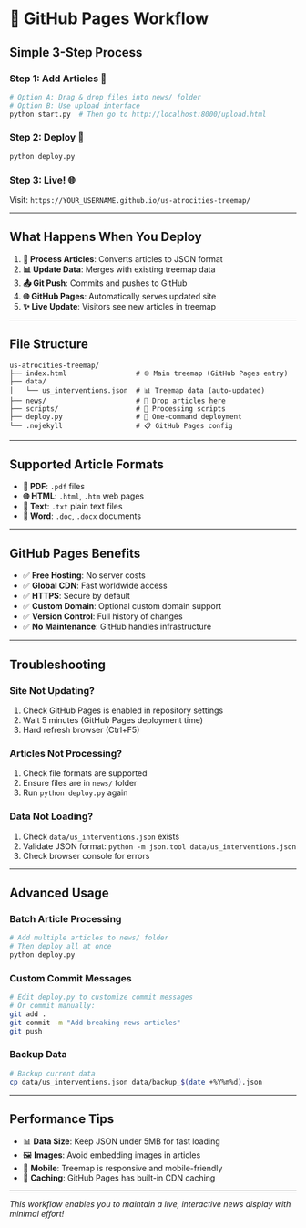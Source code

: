 # 🔄 GitHub Pages Workflow

## **Simple 3-Step Process**

### **Step 1: Add Articles** 📄
```bash
# Option A: Drag & drop files into news/ folder
# Option B: Use upload interface
python start.py  # Then go to http://localhost:8000/upload.html
```

### **Step 2: Deploy** 🚀
```bash
python deploy.py
```

### **Step 3: Live!** 🌐
Visit: `https://YOUR_USERNAME.github.io/us-atrocities-treemap/`

---

## **What Happens When You Deploy**

1. **📄 Process Articles**: Converts articles to JSON format
2. **📊 Update Data**: Merges with existing treemap data  
3. **📤 Git Push**: Commits and pushes to GitHub
4. **🌐 GitHub Pages**: Automatically serves updated site
5. **✨ Live Update**: Visitors see new articles in treemap

---

## **File Structure**

```
us-atrocities-treemap/
├── index.html                 # 🌐 Main treemap (GitHub Pages entry)
├── data/
│   └── us_interventions.json  # 📊 Treemap data (auto-updated)
├── news/                      # 📄 Drop articles here
├── scripts/                   # 🔧 Processing scripts
├── deploy.py                  # 🚀 One-command deployment
└── .nojekyll                  # 📋 GitHub Pages config
```

---

## **Supported Article Formats**

- **📄 PDF**: `.pdf` files
- **🌐 HTML**: `.html`, `.htm` web pages  
- **📝 Text**: `.txt` plain text files
- **📘 Word**: `.doc`, `.docx` documents

---

## **GitHub Pages Benefits**

- ✅ **Free Hosting**: No server costs
- ✅ **Global CDN**: Fast worldwide access
- ✅ **HTTPS**: Secure by default
- ✅ **Custom Domain**: Optional custom domain support
- ✅ **Version Control**: Full history of changes
- ✅ **No Maintenance**: GitHub handles infrastructure

---

## **Troubleshooting**

### **Site Not Updating?**
1. Check GitHub Pages is enabled in repository settings
2. Wait 5 minutes (GitHub Pages deployment time)
3. Hard refresh browser (Ctrl+F5)

### **Articles Not Processing?**
1. Check file formats are supported
2. Ensure files are in `news/` folder
3. Run `python deploy.py` again

### **Data Not Loading?**
1. Check `data/us_interventions.json` exists
2. Validate JSON format: `python -m json.tool data/us_interventions.json`
3. Check browser console for errors

---

## **Advanced Usage**

### **Batch Article Processing**
```bash
# Add multiple articles to news/ folder
# Then deploy all at once
python deploy.py
```

### **Custom Commit Messages**
```bash
# Edit deploy.py to customize commit messages
# Or commit manually:
git add .
git commit -m "Add breaking news articles"
git push
```

### **Backup Data**
```bash
# Backup current data
cp data/us_interventions.json data/backup_$(date +%Y%m%d).json
```

---

## **Performance Tips**

- 📊 **Data Size**: Keep JSON under 5MB for fast loading
- 🖼️ **Images**: Avoid embedding images in articles
- 📱 **Mobile**: Treemap is responsive and mobile-friendly
- 🔄 **Caching**: GitHub Pages has built-in CDN caching

---

*This workflow enables you to maintain a live, interactive news display with minimal effort!*